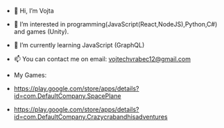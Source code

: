 - 👋 Hi, I’m Vojta
- 👀 I’m interested in programming(JavaScript(React,NodeJS),Python,C#) and games (Unity).
- 🌱 I’m currently learning JavaScript (GraphQL)
- 📫 You can contact me on email: vojtechvrabec12@gmail.com

- My Games:
- https://play.google.com/store/apps/details?id=com.DefaultCompany.SpacePlane
- https://play.google.com/store/apps/details?id=com.DefaultCompany.Crazycrabandhisadventures


